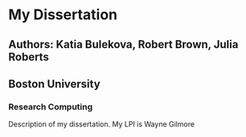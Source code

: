 # My Dissertation
## Authors: Katia Bulekova, Robert Brown, Julia Roberts
## Boston University
### Research Computing 

Description of my dissertation.
My LPI is Wayne Gilmore
